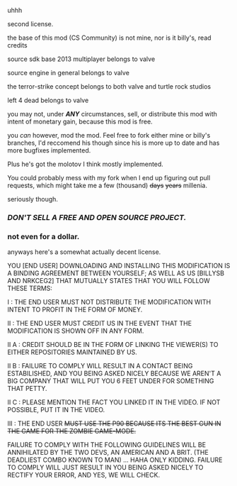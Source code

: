 uhhh

second license.

the base of this mod (CS Community) is not mine, nor is it billy's, read credits

source sdk base 2013 multiplayer belongs to valve

source engine in general belongs to valve

the terror-strike concept belongs to both valve and turtle rock studios

left 4 dead belongs to valve


you may not, under ***ANY*** circumstances, sell, or distribute this mod with intent of monetary gain, because this mod is free.

you *can* however, mod the mod. Feel free to fork either mine or billy's branches, I'd reccomend his though since his is more up to date and has more bugfixes implemented.

Plus he's got the molotov I think mostly implemented.

You could probably mess with my fork when I end up figuring out pull requests, which might take me a few (thousand) ~~days~~ ~~years~~ millenia.

seriously though.
### ***DON'T SELL A FREE AND OPEN SOURCE PROJECT.***
### not even for a dollar.

anyways here's a somewhat actually decent license.

YOU [END USER] DOWNLOADING AND INSTALLING THIS MODIFICATION IS A BINDING AGREEMENT BETWEEN YOURSELF; AS WELL AS US [BILLYSB AND NRKCEG2] THAT MUTUALLY STATES THAT YOU WILL FOLLOW THESE TERMS:

I    : THE END USER MUST NOT DISTRIBUTE THE MODIFICATION WITH INTENT TO PROFIT IN THE FORM OF MONEY.

II   : THE END USER MUST CREDIT US IN THE EVENT THAT THE MODIFICATION IS SHOWN OFF IN ANY FORM.

   II A : CREDIT SHOULD BE IN THE FORM OF LINKING THE VIEWER(S) TO EITHER REPOSITORIES MAINTAINED BY US.
   
   II B : FAILURE TO COMPLY WILL RESULT IN A CONTACT BEING ESTABILISHED, AND YOU BEING ASKED NICELY BECAUSE
   WE AREN'T A BIG COMPANY THAT WILL PUT YOU 6 FEET UNDER FOR SOMETHING THAT PETTY.
   
   II C : PLEASE MENTION THE FACT YOU LINKED IT IN THE VIDEO. IF NOT POSSIBLE, PUT IT IN THE VIDEO.
   
III  : THE END USER ~~MUST USE THE P90 BECAUSE ITS THE BEST GUN IN THE GAME FOR THE ZOMBIE GAME-MODE.~~

FAILURE TO COMPLY WITH THE FOLLOWING GUIDELINES WILL BE ANNIHILATED BY THE TWO DEVS, AN AMERICAN AND A BRIT. (THE DEADLIEST COMBO KNOWN TO MAN)
...
HAHA ONLY KIDDING. FAILURE TO COMPLY WILL JUST RESULT IN YOU BEING ASKED NICELY TO RECTIFY YOUR ERROR, AND YES, WE WILL CHECK.
